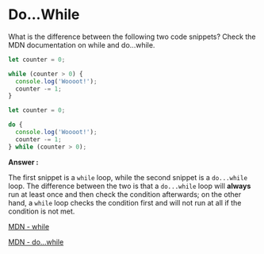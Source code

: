 # Do...While

What is the difference between the following two code snippets? Check the MDN documentation on while and do...while.

```js
let counter = 0;

while (counter > 0) {
  console.log('Woooot!');
  counter -= 1;
}
```

```js
let counter = 0;

do {
  console.log('Woooot!');
  counter -= 1;
} while (counter > 0);
```


**Answer :**

The first snippet is a `while` loop, while the second snippet is a `do...while` loop. The difference between the two is that a `do...while` loop will **always** run at least once and then check the condition afterwards; on the other hand, a `while` loop checks the condition first and will not run at all if the condition is not met.


[MDN - while](https://developer.mozilla.org/en-US/docs/Web/JavaScript/Reference/Statements/while)

[MDN - do...while](https://developer.mozilla.org/en-US/docs/Web/JavaScript/Reference/Statements/do...while)